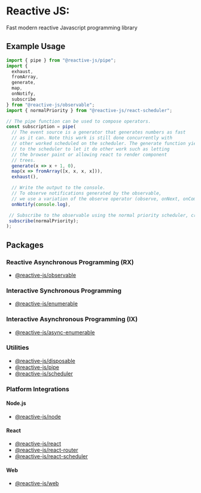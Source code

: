 # Reactive JS:

Fast modern reactive Javascript programming library

## Example Usage

```typescript
import { pipe } from "@reactive-js/pipe";
import {
  exhaust,
  fromArray,
  generate,
  map,
  onNotify,
  subscribe
} from "@reactive-js/observable";
import { normalPriority } from "@reactive-js/react-scheduler";

// The pipe function can be used to compose operators.
const subscription = pipe(
  // The event source is a generator that generates numbers as fast
  // as it can. Note this work is still done concurrently with
  // other worked scheduled on the scheduler. The generate function yields
  // to the scheduler to let it do other work such as letting
  // the browser paint or allowing react to render component
  // trees.
  generate(x => x + 1, 0),
  map(x => fromArray([x, x, x, x])),
  exhaust(),

  // Write the output to the console.
  // To observe notifications generated by the observable,
  // we use a variation of the observe operator (observe, onNext, onComplete, onError)
  onNotify(console.log),

 // Subscribe to the observable using the normal priority scheduler, creating a subscription.
 subscribe(normalPriority);
);
```

## Packages

### Reactive Asynchronous Programming (RX)

- [@reactive-js/observable](./packages/observable)

### Interactive Synchronous Programming

- [@reactive-js/enumerable](./packages/enumerable)

### Interactive Asynchronous Programming (IX)

- [@reactive-js/async-enumerable](./packages/async-enumerable)

### Utilities

- [@reactive-js/disposable](./packages/disposable)
- [@reactive-js/pipe](./packages/pipe)
- [@reactive-js/scheduler](./packages/scheduler)

### Platform Integrations

#### Node.js

- [@reactive-js/node](./packages/node)

#### React

- [@reactive-js/react](./packages/react)
- [@reactive-js/react-router](./packages/react-router)
- [@reactive-js/react-scheduler](./packages/react-scheduler)

#### Web

- [@reactive-js/web](./packages/web)
